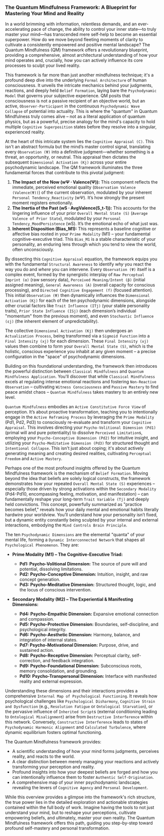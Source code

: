 ### The Quantum Mindfulness Framework: A Blueprint for Mastering Your Mind and Reality

In a world brimming with information, relentless demands, and an ever-accelerating pace of change, the ability to control your inner state—to truly master your mind—has transcended mere self-help to become an essential superpower. How do we move beyond fleeting moments of clarity to cultivate a consistently empowered and positive mental landscape? The Quantum Mindfulness (QM) framework offers a revolutionary blueprint, providing a comprehensive, almost architectural understanding of how your mind operates and, crucially, how you can actively influence its core processes to sculpt your lived reality.

This framework is far more than just another mindfulness technique; it's a profound deep dive into the underlying `Formal Architecture` of human consciousness. It unveils the intricate mechanics behind your judgments, reactions, and deeply held `Belief Formation`, laying bare the `Psychodynamic Model` that governs your subjective experience. QM posits that consciousness is not a passive recipient of an objective world, but an active, `Observer-Participant` in the continuous `Psychodynamic Wave Collapse` of potential into actuality. This is where the "quantum" in Quantum Mindfulness truly comes alive – not as a literal application of quantum physics, but as a powerful, precise analogy for the mind's capacity to hold multiple `Cognitive Superposition` states before they resolve into a singular, experienced reality.

At the heart of this intricate system lies the `Cognitive Appraisal (C)`. This isn't an abstract formula but the mind’s master control signal, translating every `Observation (Ψ)` into a definitive judgment—whether something is a threat, an opportunity, or neutral. This appraisal then dictates the subsequent `Dimensional Activation (Kj)` across your entire psychodynamic landscape. The QM framework illuminates the three fundamental forces that contribute to this pivotal judgment:

1.  **The Impact of the Now (wΨ ⋅ Valence(Ψ)):** This component reflects the immediate, perceived emotional quality (`Observation Valence (Valence(Ψ))`) of the current observation, modulated by your inherent `Personal Tendency_Reactivity` (wΨ). It’s how strongly the present moment registers emotionally.
2.  **The Inertia of the Past (wS ⋅ AvgValence(S_t-1)):** This accounts for the lingering influence of your prior `Overall Mental State (S)` (`Average Valence of Prior State`), modulated by your `Personal Tendency_MoodPersistence` (wS). It’s the emotional echo of what just was.
3.  **Inherent Disposition (Bias_M1):** This represents a baseline cognitive or affective bias rooted in your `Prime Modality` (M1) – your fundamental cognitive-executive triad. This `Bias_M1` is a stable characteristic of your personality, an enduring lens through which you tend to view the world, often unconsciously.

By dissecting this `Cognitive Appraisal` equation, the framework equips you with the fundamental `Structural Awareness` to identify *why* you react the way you do and *where* you can intervene. Every `Observation (Ψ)` itself is a complex event, formed by the synergistic interplay of `Raw Perceptual Imprint (α)` (raw sensory data), `Perceived Meaning/Intent (β)` (initial assigned meaning), `General Awareness (A)` (overall capacity for conscious processing), and `Directed Cognitive Engagement (f)` (focused attention). This initial `Observation (Ψ)` then dynamically influences the `Dimensional Activation (Kj)` for each of the ten psychodynamic dimensions, alongside other crucial factors like `Trait Influence (ITj)` (your stable personality traits), `Prior State Influence (ISj)` (each dimension’s individual "momentum" from the previous moment), and even `Stochastic Influence (εj)` (the inherent element of unpredictability).

The collective `Dimensional Activation (Kj)` then undergoes an `Actualization Process`, being transformed via a `Sigmoid Function` into a `Final Intensity (xj)` for each dimension. These `Final Intensity (xj)` values then combine to form your `Overall Mental State (S)`, which is the holistic, conscious experience you inhabit at any given moment – a precise configuration in the "space" of psychodynamic dimensions.

Building on this foundational understanding, the framework then introduces the powerful distinction between `Classical Mindfulness` and `Quantum Mindfulness Application`. You'll discover that while `Classical Mindfulness` excels at regulating intense emotional reactions and fostering `Non-Reactive Observation` – cultivating `Witness Consciousness` and `Passive Mastery` to find peace amidst chaos – `Quantum Mindfulness` takes mastery to an entirely new level.

`Quantum Mindfulness` embodies an `Active Constitutive Force View` of perception. It’s about proactive transformation, teaching you to intentionally engage in the `Active Reframing Process` by leveraging the `Prime Modality` (Pd1, Pd2, Pd3) to consciously re-evaluate and transform your `Cognitive Appraisal`. This involves directing your `Psycho-Volitional Dimension (Pd1)` (primal will and pure potentiality) to dissolve `Perceived Limitation`s, employing your `Psycho-Conceptive Dimension (Pd2)` for intuitive insight, and utilizing your `Psycho-Meditative Dimension (Pd3)` for structured thought and `Intentional Collapse`. This isn't just about coping; it's about actively generating meaning and creating desired realities, cultivating `Perceptual Freedom` and `Active Mastery`.

Perhaps one of the most profound insights offered by the Quantum Mindfulness framework is the mechanism of `Belief Formation`. Moving beyond the idea that beliefs are solely logical constructs, the framework demonstrates how your repeated `Overall Mental State (S)` experiences – especially those driven by strong activations within the `Secondary Modality` (Pd4-Pd10, encompassing feeling, motivation, and manifestation) – can fundamentally reshape your long-term `Trait Variable (Tj)` and deeply held convictions. This concept, powerfully summarized as "practice becomes belief," reveals how your daily mental and emotional habits literally hardwire your worldview. You’ll understand how your personality isn’t fixed, but a dynamic entity constantly being sculpted by your internal and external interactions, embodying the `Mind Controls Brain Principle`.

The ten `Psychodynamic Dimensions` are the elemental "quanta" of your mental life, forming a `Dynamic Interconnected Network` that shapes all `Psychological Phenomenon`. They are:

*   **Prime Modality (M1) – The Cognitive-Executive Triad:**
    *   **Pd1: Psycho-Volitional Dimension:** The source of pure will and potential, dissolving limitations.
    *   **Pd2: Psycho-Conceptive Dimension:** Intuition, insight, and raw concept generation.
    *   **Pd3: Psycho-Meditative Dimension:** Structured thought, logic, and the locus of conscious intervention.

*   **Secondary Modality (M2) – The Experiential & Manifesting Dimensions:**
    *   **Pd4: Psycho-Empathic Dimension:** Expansive emotional connection and compassion.
    *   **Pd5: Psycho-Protective Dimension:** Boundaries, self-discipline, and psychological integrity.
    *   **Pd6: Psycho-Aesthetic Dimension:** Harmony, balance, and integration of internal states.
    *   **Pd7: Psycho-Motivational Dimension:** Purpose, drive, and sustained action.
    *   **Pd8: Psycho-Receptive Dimension:** Perceptual clarity, self-correction, and feedback integration.
    *   **Pd9: Psycho-Foundational Dimension:** Subconscious roots, memory consolidation, and grounding.
    *   **Pd10: Psycho-Transpersonal Dimension:** Interface with manifested reality and external expression.

Understanding these dimensions and their interactions provides a comprehensive `Internal Map of Psychological Functioning`. It reveals how psychological challenges like `Psychological Disharmony`, `Cognitive Strain and Dysfunction` (e.g., `Resolution Fatigue` or `Ontological Starvation`), or the pervasive influence of `Inherited Script`s (external conditioning leading to `Ontological Misalignment`) arise from `Destructive Interference` within this network. Conversely, `Constructive Interference` leads to states of `Psychodynamic Harmonic Alignment` and `Calculated Turbulence`, where dynamic equilibrium fosters optimal functioning.

The Quantum Mindfulness framework provides:
*   A scientific understanding of how your mind forms judgments, perceives reality, and reacts to the world.
*   A clear distinction between merely managing your reactions and actively transforming your perception and reality.
*   Profound insights into how your deepest beliefs are forged and how you can intentionally influence them to foster `Authentic Self-Origination`.
*   A comprehensive map of your inner psychodynamic landscape, revealing the levers of `Cognitive Agency` and `Personal Development`.

While this overview provides a glimpse into the framework's rich structure, the true power lies in the detailed exploration and actionable strategies contained within the full body of work. Imagine having the tools to not just understand your mind, but to reshape your perceptions, cultivate empowering beliefs, and ultimately, master your own reality. The Quantum Mindfulness framework offers this path, guiding you step-by-step toward profound self-mastery and personal transformation.